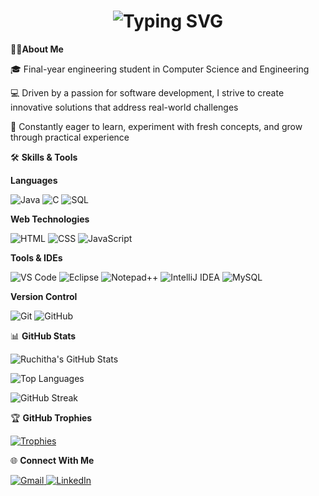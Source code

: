 <h1 align="center">
  <img src="https://readme-typing-svg.herokuapp.com?font=Roboto&size=32&duration=3000&pause=1000&center=true&vCenter=true&width=600&height=70&lines=Hi%2C+I'm+Ruchitha+Gowda;Dreaming+in+Logic%2C+Coding+is+Creativity." alt="Typing SVG" />
</h1>

🧑‍💻**About Me**

🎓 Final-year engineering student in Computer Science and Engineering 

💻 Driven by a passion for software development, I strive to create innovative solutions that address real-world challenges  

🌱 Constantly eager to learn, experiment with fresh concepts, and grow through practical experience

 🛠️ **Skills & Tools**

**Languages** 

![Java](https://img.shields.io/badge/Java-%23ED8B00.svg?style=for-the-badge&logo=java&logoColor=white)
![C](https://img.shields.io/badge/C-%2300599C.svg?style=for-the-badge&logo=c&logoColor=white)
![SQL](https://img.shields.io/badge/SQL-%2300C7B7.svg?style=for-the-badge&logo=postgresql&logoColor=white)

**Web Technologies**

![HTML](https://img.shields.io/badge/HTML-%23E34F26.svg?style=for-the-badge&logo=html5&logoColor=white)
![CSS](https://img.shields.io/badge/CSS-%231572B6.svg?style=for-the-badge&logo=css3&logoColor=white)
![JavaScript](https://img.shields.io/badge/JavaScript-%23F7DF1E.svg?style=for-the-badge&logo=javascript&logoColor=black)

**Tools & IDEs**

![VS Code](https://img.shields.io/badge/VSCode-%23007ACC.svg?style=for-the-badge&logo=visual-studio-code&logoColor=white)
![Eclipse](https://img.shields.io/badge/Eclipse-%232C2255.svg?style=for-the-badge&logo=eclipse&logoColor=white)
![Notepad++](https://img.shields.io/badge/Notepad%2B%2B-%230C7B93.svg?style=for-the-badge&logo=notepad++&logoColor=white)
![IntelliJ IDEA](https://img.shields.io/badge/IntelliJ_IDEA-%23000000.svg?style=for-the-badge&logo=intellij-idea&logoColor=white)
![MySQL](https://img.shields.io/badge/MySQL-%2300f.svg?style=for-the-badge&logo=mysql&logoColor=white)

**Version Control**

![Git](https://img.shields.io/badge/Git-%23F05033.svg?style=for-the-badge&logo=git&logoColor=white)
![GitHub](https://img.shields.io/badge/GitHub-%23121011.svg?style=for-the-badge&logo=github&logoColor=white)



 📊 **GitHub Stats**

![Ruchitha's GitHub Stats](https://github-readme-stats.vercel.app/api?username=ruchithamgowda&show_icons=true&theme=radical)

![Top Languages](https://github-readme-stats.vercel.app/api/top-langs/?username=ruchithamgowda&layout=compact&theme=radical)

![GitHub Streak](https://github-readme-streak-stats.herokuapp.com/?user=ruchithamgowda&theme=radical)

 🏆 **GitHub Trophies**
 
[![Trophies](https://github-profile-trophy.vercel.app/?username=ruchithamgowda&theme=radical&no-frame=false&no-bg=true&margin-w=15&title=Commits,Stars,Followers,PullRequest,Repositories,Issues,Reviews,Experience)](https://github.com/ryo-ma/github-profile-trophy)


 🌐 **Connect With Me**

<p align="left">
  <a href="mailto:ruchithamgowda067@gmail.com" target="_blank">
    <img src="https://img.shields.io/badge/Gmail-D14836?style=for-the-badge&logo=gmail&logoColor=white" alt="Gmail"/>
  </a>
  <a href="https://www.linkedin.com/in/ruchitha-gowda" target="_blank">
    <img src="https://img.shields.io/badge/LinkedIn-0A66C2?style=for-the-badge&logo=linkedin&logoColor=white" alt="LinkedIn"/>
  </a>
</p>
